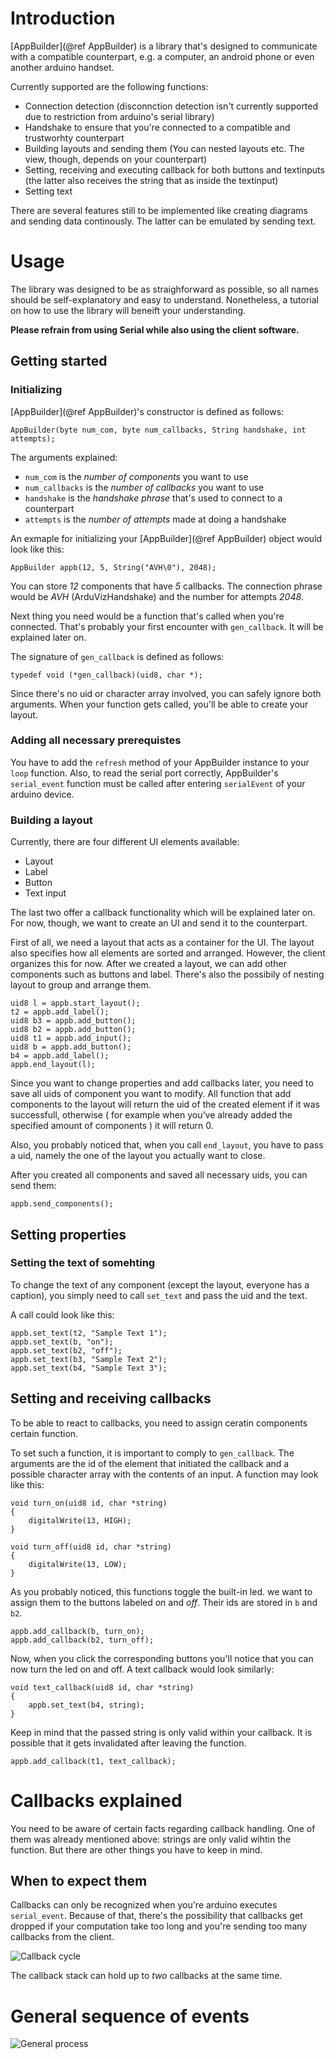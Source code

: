 # Introduction

[AppBuilder](@ref AppBuilder) is a library that's designed to communicate with a compatible counterpart, e.g. a computer, an android phone or even another arduino handset.

Currently supported are the following functions:
-  Connection detection (disconnction detection isn't currently supported due to restriction from arduino's serial library)
-  Handshake to ensure that you're connected to a compatible and trustworhty counterpart
-  Building layouts and sending them (You can nested layouts etc. The view, though, depends on your counterpart)
-  Setting, receiving and executing callback for both buttons and textinputs (the latter also receives the string that as inside the textinput)
-  Setting text

There are several features still to be implemented like creating diagrams and sending data continously. The latter can be emulated by sending text.

# Usage

The library was designed to be as straighforward as possible, so all names should be self-explanatory and easy to understand. Nonetheless, a tutorial on how to use the library will beneift your understanding.

**Please refrain from using Serial while also using the client software.**

## Getting started

### Initializing

[AppBuilder](@ref AppBuilder)'s constructor is defined as follows:

~~~~~~~~~~~~~~~{.cpp}
AppBuilder(byte num_com, byte num_callbacks, String handshake, int attempts);
~~~~~~~~~~~~~~~

The arguments explained:
* `num_com` is the _number of components_ you want to use
* `num_callbacks` is the _number of callbacks_ you want to use
* `handshake` is the _handshake phrase_ that's used to connect to a counterpart
* `attempts` is the _number of attempts_ made at doing a handshake

An exmaple for initializing your [AppBuilder](@ref AppBuilder) object would look like this:

~~~~~~~~~~~~~~~{.cpp}
AppBuilder appb(12, 5, String("AVH\0"), 2048);
~~~~~~~~~~~~~~~

You can store _12_ components that have _5_ callbacks. The connection phrase would be _AVH_ (ArduVizHandshake) and the number for attempts _2048_.

Next thing you need would be a function that's called when you're connected. That's probably your first encounter with `gen_callback`. It will be explained later on.

The signature of `gen_callback` is defined as follows:
~~~~~~~~~~~~~~~{.cpp}
typedef void (*gen_callback)(uid8, char *);
~~~~~~~~~~~~~~~

Since there's no uid or character array involved, you can safely ignore both arguments. When your function gets called, you'll be able to create your layout.

### Adding all necessary prerequistes

You have to add the `refresh` method of your AppBuilder instance to your `loop` function. Also, to read the serial port correctly, AppBuilder's `serial_event` function must be called after entering `serialEvent` of your arduino device.

### Building a layout

Currently, there are four different UI elements available:
* Layout
* Label
* Button
* Text input

The last two offer a callback functionality which will be explained later on. For now, though, we want to create an UI and send it to the counterpart.

First of all, we need a layout that acts as a container for the UI. The layout also specifies how all elements are sorted and arranged. However, the client organizes this for now. After we created a layout, we can add other components such as buttons and label. There's also the possibily of nesting layout to group and arrange them.

~~~~~~~~~~~~~~~{.cpp}
uid8 l = appb.start_layout();
t2 = appb.add_label();
uid8 b3 = appb.add_button();
uid8 b2 = appb.add_button();
uid8 t1 = appb.add_input();
uid8 b = appb.add_button();
b4 = appb.add_label();
appb.end_layout(l);
~~~~~~~~~~~~~~~

Since you want to change properties and add callbacks later, you need to save all uids of component you want to modify. All function that add components to the layout will return the uid of the created element if it was successfull, otherwise ( for example when you've already added the specified amount of components ) it will return 0.

Also, you probably noticed that, when you call `end_layout`, you have to pass a uid, namely the one of the layout you actually want to close. 

After you created all components and saved all necessary uids, you can send them:

~~~~~~~~~~~~~~~{.cpp}
appb.send_components();
~~~~~~~~~~~~~~~

## Setting properties

### Setting the text of somehting 

To change the text of any component (except the layout, everyone has a caption), you simply need to call `set_text` and pass the uid and the text.

A call could look like this:

~~~~~~~~~~~~~~~{.cpp}
appb.set_text(t2, "Sample Text 1");
appb.set_text(b, "on");
appb.set_text(b2, "off");
appb.set_text(b3, "Sample Text 2");
appb.set_text(b4, "Sample Text 3");
~~~~~~~~~~~~~~~

## Setting and receiving callbacks

To be able to react to callbacks, you need to assign ceratin components certain function. 

To set such a function, it is important to comply to `gen_callback`. The arguments are the id of the element that initiated the callback and a possible character array with the contents of an input. A function may look like this:

~~~~~~~~~~~~~~~{.cpp}
void turn_on(uid8 id, char *string)
{
    digitalWrite(13, HIGH);
}

void turn_off(uid8 id, char *string)
{
    digitalWrite(13, LOW);
}
~~~~~~~~~~~~~~~

As you probably noticed, this functions toggle the built-in led. we want to assign them to the buttons labeled _on_ and _off_. Their ids are stored in `b` and `b2`.

~~~~~~~~~~~~~~~{.cpp}
appb.add_callback(b, turn_on);
appb.add_callback(b2, turn_off);
~~~~~~~~~~~~~~~

Now, when you click the corresponding buttons you'll notice that you can now turn the led on and off. A text callback would look similarly:

~~~~~~~~~~~~~~~{.cpp}
void text_callback(uid8 id, char *string)
{
    appb.set_text(b4, string);
}
~~~~~~~~~~~~~~~

Keep in mind that the passed string is only valid within your callback. It is possible that it gets invalidated after leaving the function.

~~~~~~~~~~~~~~~{.cpp}
appb.add_callback(t1, text_callback);
~~~~~~~~~~~~~~~

# Callbacks explained

You need to be aware of certain facts regarding callback handling. One of them was already mentioned above: strings are only valid wihtin the function. But there are other things you have to keep in mind.

## When to expect them

Callbacks can only be recognized when you're arduino executes `serial_event`. Because of that, there's the possibility that callbacks get dropped if your computation take too long and you're sending too many callbacks from the client. 

![Callback cycle](Callback_Ablauf.png)

The callback stack can hold up to _two_ callbacks at the same time.

# General sequence of events

![General process](Allgemeiner_Ablauf.png)
